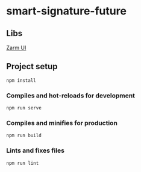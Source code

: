 # smart-signature-future


## Libs

[Zarm UI](https://zhongantecheng.github.io/zarm-vue/#/documents/quick-start)

## Project setup
```
npm install
```

### Compiles and hot-reloads for development
```
npm run serve
```

### Compiles and minifies for production
```
npm run build
```

### Lints and fixes files
```
npm run lint
```
